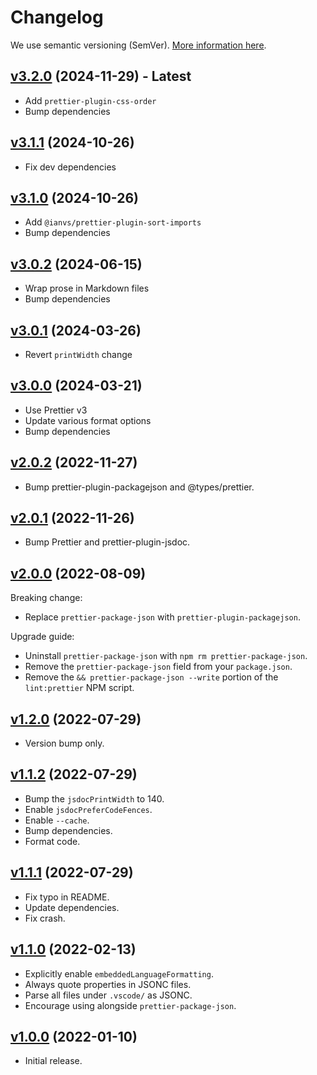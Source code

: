 # Changelog

We use semantic versioning (SemVer). [More information here](https://semver.org/).

## [v3.2.0](https://www.npmjs.com/package/@redguy12/prettier-config/v/3.1.1) (2024-11-29) - **Latest**

- Add `prettier-plugin-css-order`
- Bump dependencies

## [v3.1.1](https://www.npmjs.com/package/@redguy12/prettier-config/v/3.1.1) (2024-10-26)

- Fix dev dependencies

## [v3.1.0](https://www.npmjs.com/package/@redguy12/prettier-config/v/3.1.0) (2024-10-26)

- Add `@ianvs/prettier-plugin-sort-imports`
- Bump dependencies

## [v3.0.2](https://www.npmjs.com/package/@redguy12/prettier-config/v/3.0.2) (2024-06-15)

- Wrap prose in Markdown files
- Bump dependencies

## [v3.0.1](https://www.npmjs.com/package/@redguy12/prettier-config/v/3.0.1) (2024-03-26)

- Revert `printWidth` change

## [v3.0.0](https://www.npmjs.com/package/@redguy12/prettier-config/v/3.0.0) (2024-03-21)

- Use Prettier v3
- Update various format options
- Bump dependencies

## [v2.0.2](https://www.npmjs.com/package/@redguy12/prettier-config/v/2.0.2) (2022-11-27)

- Bump prettier-plugin-packagejson and @types/prettier.

## [v2.0.1](https://www.npmjs.com/package/@redguy12/prettier-config/v/2.0.1) (2022-11-26)

- Bump Prettier and prettier-plugin-jsdoc.

## [v2.0.0](https://www.npmjs.com/package/@redguy12/prettier-config/v/2.0.0) (2022-08-09)

Breaking change:

- Replace `prettier-package-json` with `prettier-plugin-packagejson`.

Upgrade guide:

- Uninstall `prettier-package-json` with `npm rm prettier-package-json`.
- Remove the `prettier-package-json` field from your `package.json`.
- Remove the `&& prettier-package-json --write` portion of the `lint:prettier` NPM script.

## [v1.2.0](https://www.npmjs.com/package/@redguy12/prettier-config/v/1.2.0) (2022-07-29)

- Version bump only.

## [v1.1.2](https://www.npmjs.com/package/@redguy12/prettier-config/v/1.1.2) (2022-07-29)

- Bump the `jsdocPrintWidth` to 140.
- Enable `jsdocPreferCodeFences`.
- Enable `--cache`.
- Bump dependencies.
- Format code.

## [v1.1.1](https://www.npmjs.com/package/@redguy12/prettier-config/v/1.1.1) (2022-07-29)

- Fix typo in README.
- Update dependencies.
- Fix crash.

## [v1.1.0](https://www.npmjs.com/package/@redguy12/prettier-config/v/1.1.0) (2022-02-13)

- Explicitly enable `embeddedLanguageFormatting`.
- Always quote properties in JSONC files.
- Parse all files under `.vscode/` as JSONC.
- Encourage using alongside `prettier-package-json`.

## [v1.0.0](https://www.npmjs.com/package/@redguy12/prettier-config/v/1.0.0) (2022-01-10)

- Initial release.
